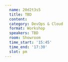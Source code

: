 ```yaml
---
  name: 20d2t3s5
  title: TBD
  content:
  category: DevOps & Cloud
  format: Workshop
  speakers: TBD
  room: Showroom
  time_start: '15:45'
  time_end: '17:30'
  slot: pm
---
```



